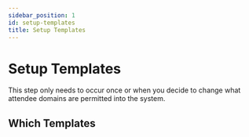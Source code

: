 ```yaml
---
sidebar_position: 1
id: setup-templates
title: Setup Templates
---
```


# Setup Templates

This step only needs to occur once or when you decide to change what attendee domains are permitted into the system.

## Which Templates



